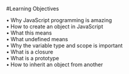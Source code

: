 #Learning Objectives

• Why JavaScript programming is amazing  
• How to create an object in JavaScript  
• What this means  
• What undefined means  
• Why the variable type and scope is important  
• What is a closure  
• What is a prototype  
• How to inherit an object from another  
